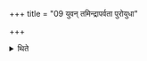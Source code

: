 +++
title = "09 युवन् तमिन्द्रापर्वता पुरोयुधा"

+++

<details><summary>थिते</summary>

युवं तमिन्द्रापर्वता पुरोयुधा यो नः पृतन्यादप तन्तमिद्धतं वज्रेण तन्तमिद्धतम् । दूरे चत्ताय छन्त्सद्गहनं यदिनक्षत् । अस्माकं शत्रून्परि शूर विश्वतो दर्मा दर्षीष्ट विश्वत इत्युत्तरेण हविर्धानं दक्षिणैर्हस्तैः कटांस्तेजनीर्वा निषेवमाणाः प्राञ्चो गत्वा पञ्च वचांसि व्याहरन्ति वाग्वागैतु वागुपैतु वाक् समैतूप मैतु वाग्भूर्भुवः सुवरिति ९
</details>
